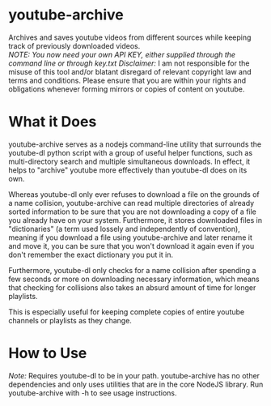# youtube-archive
Archives and saves youtube videos from different sources while keeping track of previously downloaded videos.  
*NOTE: You now need your own API KEY, either supplied through the command line or through key.txt*
*Disclaimer:* I am not responsible for the misuse of this tool and/or blatant disregard of relevant copyright law and terms and conditions. Please ensure that you are within your rights and obligations whenever forming mirrors or copies of content on youtube.

# What it Does
youtube-archive serves as a nodejs command-line utility that surrounds the youtube-dl python script with a group of useful helper functions, such as multi-directory search and multiple simultaneous downloads. In effect, it helps to "archive" youtube more effectively than youtube-dl does on its own.

Whereas youtube-dl only ever refuses to download a file on the grounds of a name collision, youtube-archive can read multiple directories of already sorted information to be sure that you are not downloading a copy of a file you already have on your system. Furthermore, it stores downloaded files in "dictionaries" (a term used lossely and independently of convention), meaning if you download a file using youtube-archive and later rename it and move it, you can be sure that you won't download it again even if you don't remember the exact dictionary you put it in.

Furthermore, youtube-dl only checks for a name collision after spending a few seconds or more on downloading necessary information, which means that checking for collisions also takes an absurd amount of time for longer playlists.

This is especially useful for keeping complete copies of entire youtube channels or playlists as they change.

# How to Use
*Note:* Requires youtube-dl to be in your path.
youtube-archive has no other dependencies and only uses utilities that are in the core NodeJS library.
Run youtube-archive with -h to see usage instructions.
